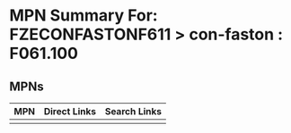 



# MPN Summary For: FZECONFASTONF611 > con-faston : F061.100

## MPNs
  

|MPN|Direct Links|Search Links|
| :--- | :--- | :--- |
||||

